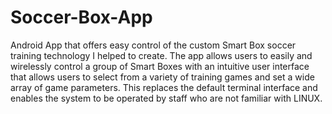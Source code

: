 # Soccer-Box-App
Android App that offers easy control of the custom Smart Box soccer training technology I helped to create. The app allows users to easily and wirelessly control a group of Smart Boxes with an intuitive user interface that allows users to select from a variety of training games and set a wide array of game parameters. This replaces the default terminal interface and enables the system to be operated by staff who are not familiar with LINUX.
